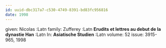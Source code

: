 ```yaml
---
id: uuid-dbc317a7-c530-4749-8391-bd83fc956816
date: 1998
---
```


given: Nicolas :Latn
family: Zufferey :Latn
**Erudits et lettres au debut de la dynastie Han** :Latn
In: 
**Asiatische Studien** :Latn
volume: 52
issue: 3915-965, 1998